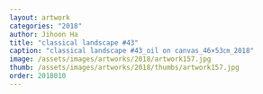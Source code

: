 ```yaml
---
layout: artwork
categories: "2018"
author: Jihoon Ha
title: "classical landscape #43"
caption: "classical landscape #43_oil on canvas_46×53㎝_2018"
image: /assets/images/artworks/2018/artwork157.jpg
thumb: /assets/images/artworks/2018/thumbs/artwork157.jpg
order: 2018010
---
```

